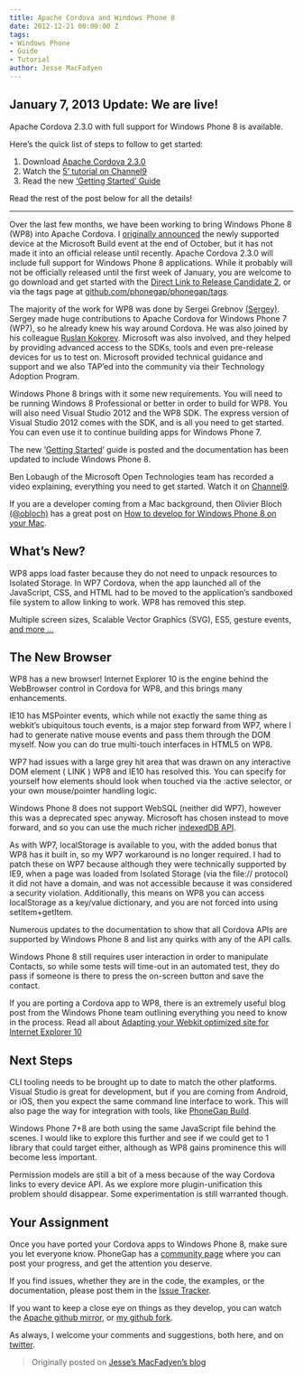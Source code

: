 ```yaml
---
title: Apache Cordova and Windows Phone 8
date: 2012-12-21 00:00:00 Z
tags:
- Windows Phone
- Guide
- Tutorial
author: Jesse MacFadyen
---
```


## January 7, 2013 Update: We are live!

Apache Cordova 2.3.0 with full support for Windows Phone 8 is available.

Here’s the quick list of steps to follow to get started:

1. Download [Apache Cordova 2.3.0](http://bit.ly/ZhKa0B)
1. Watch the [5’ tutorial on Channel9](http://bit.ly/WoH0WC)
1. Read the new [‘Getting Started’ Guide](http://bit.ly/TH2FMX)

Read the rest of the post below for all the details!

---

Over the last few months, we have been working to bring Windows Phone 8 (WP8) into Apache Cordova. I [originally announced](http://www.risingj.com/blog/archives/314) the newly supported device at the Microsoft Build event at the end of October, but it has not made it into an official release until recently. Apache Cordova 2.3.0 will include full support for Windows Phone 8 applications. While it probably will not be officially released until the first week of January, you are welcome to go download and get started with the [Direct Link to Release Candidate 2](https://github.com/phonegap/phonegap/archive/2.3.0rc2.zip), or via the tags page at [github.com/phonegap/phonegap/tags](http://github.com/phonegap/phonegap/tags).

The majority of the work for WP8 was done by Sergei Grebnov [(Sergey)](https://github.com/sgrebnov). Sergey made huge contributions to Apache Cordova for Windows Phone 7 (WP7), so he already knew his way around Cordova. He was also joined by his colleague [Ruslan Kokorev](https://github.com/rkokorev).
Microsoft was also involved, and they helped by providing advanced access to the SDKs, tools and even pre-release devices for us to test on. Microsoft provided technical guidance and support and we also TAP’ed into the community via their Technology Adoption Program.

Windows Phone 8 brings with it some new requirements. You will need to be running Windows 8 Professional or better in order to build for WP8. You will also need Visual Studio 2012 and the WP8 SDK. The express version of Visual Studio 2012 comes with the SDK, and is all you need to get started. You can even use it to continue building apps for Windows Phone 7.

The new ‘[Getting Started](http://docs.phonegap.com/en/2.3.0rc2/guide_getting-started_windows-phone-8_index.md.html#Getting%20Started%20with%20Windows%20Phone%208)’ guide is posted and the documentation has been updated to include Windows Phone 8.

Ben Lobaugh of the Microsoft Open Technologies team has recorded a video explaining, everything you need to get started. Watch it on [Channel9](http://channel9.msdn.com/Blogs/Interoperability/Getting-started-with-Windows-Phone-8-and-Cordova).

If you are a developer coming from a Mac background, then Olivier Bloch [(@obloch)](http://twitter.com/obloch) has a great post on [How to develop for Windows Phone 8 on your Mac](http://blogs.msdn.com/b/interoperability/archive/2012/12/21/how-to-develop-for-windows-phone-8-on-your-mac.aspx).

## What’s New?

WP8 apps load faster because they do not need to unpack resources to Isolated Storage. In WP7 Cordova, when the app launched all of the JavaScript, CSS, and HTML had to be moved to the application’s sandboxed file system to allow linking to work. WP8 has removed this step.

Multiple screen sizes, Scalable Vector Graphics (SVG), ES5, gesture events, [and more ...](http://msdn.microsoft.com/library/windowsphone/develop/jj206940(v=vs.105).aspx)

## The New Browser

WP8 has a new browser! Internet Explorer 10 is the engine behind the WebBrowser control in Cordova for WP8, and this brings many enhancements.

IE10 has MSPointer events, which while not exactly the same thing as webkit’s ubiquitous touch events, is a major step forward from WP7, where I had to generate native mouse events and pass them through the DOM myself. Now you can do true multi-touch interfaces in HTML5 on WP8.

WP7 had issues with a large grey hit area that was drawn on any interactive DOM element ( LINK )
WP8 and IE10 has resolved this. You can specify for yourself how elements should look when touched via the :active selector, or your own mouse/pointer handling logic.

Windows Phone 8 does not support WebSQL (neither did WP7), however this was a deprecated spec anyway. Microsoft has chosen instead to move forward, and so you can use the much richer [indexedDB API](http://msdn.microsoft.com/en-us/library/ie/hh673548(v=vs.85).aspx).

As with WP7, localStorage is available to you, with the added bonus that WP8 has it built in, so my WP7 workaround is no longer required. I had to patch these on WP7 because although they were technically supported by IE9, when a page was loaded from Isolated Storage (via the file:// protocol) it did not have a domain, and was not accessible because it was considered a security violation. Additionally, this means on WP8 you can access localStorage as a key/value dictionary, and you are not forced into using setItem+getItem.

Numerous updates to the documentation to show that all Cordova APIs are supported by Windows Phone 8 and list any quirks with any of the API calls.

Windows Phone 8 still requires user interaction in order to manipulate Contacts, so while some tests will time-out in an automated test, they do pass if someone is there to press the on-screen button and save the contact.

If you are porting a Cordova app to WP8, there is an extremely useful blog post from the Windows Phone team outlining everything you need to know in the process. Read all about [Adapting your Webkit optimized site for Internet Explorer 10](http://blogs.windows.com/windows_phone/b/wpdev/archive/2012/11/15/adapting-your-webkit-optimized-site-for-internet-explorer-10.aspx)

## Next Steps

CLI tooling needs to be brought up to date to match the other platforms. Visual Studio is great for development, but if you are coming from Android, or iOS, then you expect the same command line interface to work. This will also page the way for integration with tools, like [PhoneGap Build](http://build.phonegap.com/).

Windows Phone 7+8 are both using the same JavaScript file behind the scenes. I would like to explore this further and see if we could get to 1 library that could target either, although as WP8 gains prominence this will become less important.

Permission models are still a bit of a mess because of the way Cordova links to every device API. As we explore more plugin-unification this problem should disappear. Some experimentation is still warranted though.

## Your Assignment

Once you have ported your Cordova apps to Windows Phone 8, make sure you let everyone know. PhoneGap has a [community page](http://www.phonegap.com/app/submit) where you can post your progress, and get the attention you deserve.

If you find issues, whether they are in the code, the examples, or the documentation, please post them in the [Issue Tracker](https://issues.apache.org/jira/browse/CB).

If you want to keep a close eye on things as they develop, you can watch the [Apache github mirror](https://github.com/apache/cordova-wp8), or [my github fork](https://github.com/purplecabbage/cordova-wp8).

As always, I welcome your comments and suggestions, both here, and on [twitter](http://twitter.com/purplecabbage).

> Originally posted on [Jesse’s MacFadyen’s blog](http://www.risingj.com/blog/archives/374)
